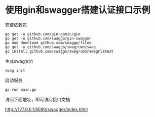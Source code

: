 # 使用gin和swagger搭建认证接口示例

安装依赖包

```
go get -u github.com/gin-gonic/gin
go get -u github.com/swaggo/gin-swagger
go mod download github.com/swaggo/files
go get -u github.com/swaggo/swag/cmd/swag
go install github.com/swaggo/swag/cmd/swag@latest
```


生成swag文档

```
swag init
```

启动服务

```
go run main.go
```

访问下面地址，即可访问接口文档

http://127.0.0.1:8080/swagger/index.html
